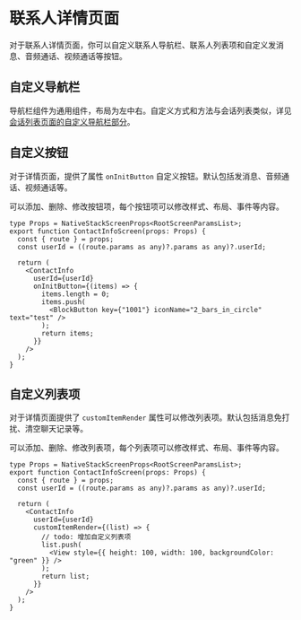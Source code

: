 # 联系人详情页面

对于联系人详情页面，你可以自定义联系人导航栏、联系人列表项和自定义发消息、音频通话、视频通话等按钮。

<ImageGallery>
  <ImageItem src="/images/uikit/chatuikit/ios/custom_contact_details.png" title="联系人详情页面" />
</ImageGallery>

## 自定义导航栏

导航栏组件为通用组件，布局为左中右。自定义方式和方法与会话列表类似，详见[会话列表页面的自定义导航栏部分](chatuikit_conversation.html#自定义导航栏)。

## 自定义按钮

对于详情页面，提供了属性 `onInitButton` 自定义按钮。默认包括发消息、音频通话、视频通话等。

可以添加、删除、修改按钮项，每个按钮项可以修改样式、布局、事件等内容。

```typescriptx
type Props = NativeStackScreenProps<RootScreenParamsList>;
export function ContactInfoScreen(props: Props) {
  const { route } = props;
  const userId = ((route.params as any)?.params as any)?.userId;

  return (
    <ContactInfo
      userId={userId}
      onInitButton={(items) => {
        items.length = 0;
        items.push(
          <BlockButton key={"1001"} iconName="2_bars_in_circle" text="test" />
        );
        return items;
      }}
    />
  );
}
```

## 自定义列表项

对于详情页面提供了 `customItemRender` 属性可以修改列表项。默认包括消息免打扰、清空聊天记录等。

可以添加、删除、修改列表项，每个列表项可以修改样式、布局、事件等内容。

```typescriptx
type Props = NativeStackScreenProps<RootScreenParamsList>;
export function ContactInfoScreen(props: Props) {
  const { route } = props;
  const userId = ((route.params as any)?.params as any)?.userId;

  return (
    <ContactInfo
      userId={userId}
      customItemRender={(list) => {
        // todo: 增加自定义列表项
        list.push(
          <View style={{ height: 100, width: 100, backgroundColor: "green" }} />
        );
        return list;
      }}
    />
  );
}
```
